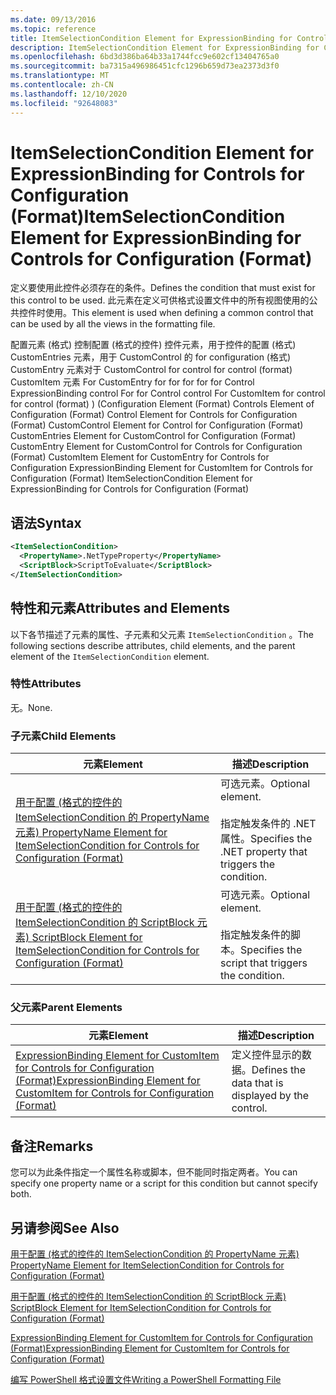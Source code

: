 ```yaml
---
ms.date: 09/13/2016
ms.topic: reference
title: ItemSelectionCondition Element for ExpressionBinding for Controls for Configuration (Format)
description: ItemSelectionCondition Element for ExpressionBinding for Controls for Configuration (Format)
ms.openlocfilehash: 6bd3d386ba64b33a1744fcc9e602cf13404765a0
ms.sourcegitcommit: ba7315a496986451cfc1296b659d73ea2373d3f0
ms.translationtype: MT
ms.contentlocale: zh-CN
ms.lasthandoff: 12/10/2020
ms.locfileid: "92648083"
---
```

# <a name="itemselectioncondition-element-for-expressionbinding-for-controls-for-configuration-format"></a><span data-ttu-id="a4e77-103">ItemSelectionCondition Element for ExpressionBinding for Controls for Configuration (Format)</span><span class="sxs-lookup"><span data-stu-id="a4e77-103">ItemSelectionCondition Element for ExpressionBinding for Controls for Configuration (Format)</span></span>

<span data-ttu-id="a4e77-104">定义要使用此控件必须存在的条件。</span><span class="sxs-lookup"><span data-stu-id="a4e77-104">Defines the condition that must exist for this control to be used.</span></span> <span data-ttu-id="a4e77-105">此元素在定义可供格式设置文件中的所有视图使用的公共控件时使用。</span><span class="sxs-lookup"><span data-stu-id="a4e77-105">This element is used when defining a common control that can be used by all the views in the formatting file.</span></span>

<span data-ttu-id="a4e77-106">配置元素 (格式) 控制配置 (格式的控件) 控件元素，用于控件的配置 (格式) CustomEntries 元素，用于 CustomControl 的 for configuration (格式) CustomEntry 元素对于 CustomControl for control for control (format) CustomItem 元素 For CustomEntry for for for for for Control ExpressionBinding control For for Control control For CustomItem for control for control (format) )  (</span><span class="sxs-lookup"><span data-stu-id="a4e77-106">Configuration Element (Format) Controls Element of Configuration (Format) Control Element for Controls for Configuration (Format) CustomControl Element for Control for Configuration (Format) CustomEntries Element for CustomControl for Configuration (Format) CustomEntry Element for CustomControl for Controls for Configuration (Format) CustomItem Element for CustomEntry for Controls for Configuration ExpressionBinding Element for CustomItem for Controls for Configuration (Format) ItemSelectionCondition Element for ExpressionBinding for Controls for Configuration (Format)</span></span>

## <a name="syntax"></a><span data-ttu-id="a4e77-107">语法</span><span class="sxs-lookup"><span data-stu-id="a4e77-107">Syntax</span></span>

```xml
<ItemSelectionCondition>
  <PropertyName>.NetTypeProperty</PropertyName>
  <ScriptBlock>ScriptToEvaluate</ScriptBlock>
</ItemSelectionCondition>
```

## <a name="attributes-and-elements"></a><span data-ttu-id="a4e77-108">特性和元素</span><span class="sxs-lookup"><span data-stu-id="a4e77-108">Attributes and Elements</span></span>

<span data-ttu-id="a4e77-109">以下各节描述了元素的属性、子元素和父元素 `ItemSelectionCondition` 。</span><span class="sxs-lookup"><span data-stu-id="a4e77-109">The following sections describe attributes, child elements, and the parent element of the `ItemSelectionCondition` element.</span></span>

### <a name="attributes"></a><span data-ttu-id="a4e77-110">特性</span><span class="sxs-lookup"><span data-stu-id="a4e77-110">Attributes</span></span>

<span data-ttu-id="a4e77-111">无。</span><span class="sxs-lookup"><span data-stu-id="a4e77-111">None.</span></span>

### <a name="child-elements"></a><span data-ttu-id="a4e77-112">子元素</span><span class="sxs-lookup"><span data-stu-id="a4e77-112">Child Elements</span></span>

|<span data-ttu-id="a4e77-113">元素</span><span class="sxs-lookup"><span data-stu-id="a4e77-113">Element</span></span>|<span data-ttu-id="a4e77-114">描述</span><span class="sxs-lookup"><span data-stu-id="a4e77-114">Description</span></span>|
|-------------|-----------------|
|[<span data-ttu-id="a4e77-115">用于配置 (格式的控件的 ItemSelectionCondition 的 PropertyName 元素) </span><span class="sxs-lookup"><span data-stu-id="a4e77-115">PropertyName Element for ItemSelectionCondition for Controls for Configuration (Format)</span></span>](./propertyname-element-for-itemseclectioncondition-for-controls-for-configuration-format.md)|<span data-ttu-id="a4e77-116">可选元素。</span><span class="sxs-lookup"><span data-stu-id="a4e77-116">Optional element.</span></span><br /><br /> <span data-ttu-id="a4e77-117">指定触发条件的 .NET 属性。</span><span class="sxs-lookup"><span data-stu-id="a4e77-117">Specifies the .NET property that triggers the condition.</span></span>|
|[<span data-ttu-id="a4e77-118">用于配置 (格式的控件的 ItemSelectionCondition 的 ScriptBlock 元素) </span><span class="sxs-lookup"><span data-stu-id="a4e77-118">ScriptBlock Element for ItemSelectionCondition for Controls for Configuration (Format)</span></span>](./scriptblock-element-for-itemseclectioncondition-for-controls-for-configuration-format.md)|<span data-ttu-id="a4e77-119">可选元素。</span><span class="sxs-lookup"><span data-stu-id="a4e77-119">Optional element.</span></span><br /><br /> <span data-ttu-id="a4e77-120">指定触发条件的脚本。</span><span class="sxs-lookup"><span data-stu-id="a4e77-120">Specifies the script that triggers the condition.</span></span>|

### <a name="parent-elements"></a><span data-ttu-id="a4e77-121">父元素</span><span class="sxs-lookup"><span data-stu-id="a4e77-121">Parent Elements</span></span>

|<span data-ttu-id="a4e77-122">元素</span><span class="sxs-lookup"><span data-stu-id="a4e77-122">Element</span></span>|<span data-ttu-id="a4e77-123">描述</span><span class="sxs-lookup"><span data-stu-id="a4e77-123">Description</span></span>|
|-------------|-----------------|
|[<span data-ttu-id="a4e77-124">ExpressionBinding Element for CustomItem for Controls for Configuration (Format)</span><span class="sxs-lookup"><span data-stu-id="a4e77-124">ExpressionBinding Element for CustomItem for Controls for Configuration (Format)</span></span>](./expressionbinding-element-for-customitem-for-controls-for-configuration-format.md)|<span data-ttu-id="a4e77-125">定义控件显示的数据。</span><span class="sxs-lookup"><span data-stu-id="a4e77-125">Defines the data that is displayed by the control.</span></span>|

## <a name="remarks"></a><span data-ttu-id="a4e77-126">备注</span><span class="sxs-lookup"><span data-stu-id="a4e77-126">Remarks</span></span>

<span data-ttu-id="a4e77-127">您可以为此条件指定一个属性名称或脚本，但不能同时指定两者。</span><span class="sxs-lookup"><span data-stu-id="a4e77-127">You can specify one property name or a script for this condition but cannot specify both.</span></span>

## <a name="see-also"></a><span data-ttu-id="a4e77-128">另请参阅</span><span class="sxs-lookup"><span data-stu-id="a4e77-128">See Also</span></span>

[<span data-ttu-id="a4e77-129">用于配置 (格式的控件的 ItemSelectionCondition 的 PropertyName 元素) </span><span class="sxs-lookup"><span data-stu-id="a4e77-129">PropertyName Element for ItemSelectionCondition for Controls for Configuration (Format)</span></span>](./propertyname-element-for-itemseclectioncondition-for-controls-for-configuration-format.md)

[<span data-ttu-id="a4e77-130">用于配置 (格式的控件的 ItemSelectionCondition 的 ScriptBlock 元素) </span><span class="sxs-lookup"><span data-stu-id="a4e77-130">ScriptBlock Element for ItemSelectionCondition for Controls for Configuration (Format)</span></span>](./scriptblock-element-for-itemseclectioncondition-for-controls-for-configuration-format.md)

[<span data-ttu-id="a4e77-131">ExpressionBinding Element for CustomItem for Controls for Configuration (Format)</span><span class="sxs-lookup"><span data-stu-id="a4e77-131">ExpressionBinding Element for CustomItem for Controls for Configuration (Format)</span></span>](./expressionbinding-element-for-customitem-for-controls-for-configuration-format.md)

[<span data-ttu-id="a4e77-132">编写 PowerShell 格式设置文件</span><span class="sxs-lookup"><span data-stu-id="a4e77-132">Writing a PowerShell Formatting File</span></span>](./writing-a-powershell-formatting-file.md)
